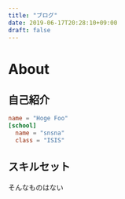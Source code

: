 ```yaml
---
title: "ブログ"
date: 2019-06-17T20:28:10+09:00
draft: false
---
```


# About

## 自己紹介

```toml
name = "Hoge Foo"
[school]
  name = "snsna"
  class = "ISIS"
```

## スキルセット

そんなものはない
